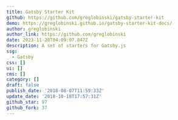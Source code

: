 ```yaml
---
title: Gatsby Starter Kit
github: https://github.com/greglobinski/gatsby-starter-kit
demo: https://greglobinski.github.io/gatsby-starter-kit-docs/
author: greglobinski
author_link: https://github.com/greglobinski
date: 2023-11-28T04:09:07.847Z
description: A set of starters for Gatsby.js
ssg:
  - Gatsby
css: []
ui: []
cms: []
category: []
draft: false
publish_date: '2018-08-07T11:59:33Z'
update_date: '2018-10-18T17:57:31Z'
github_star: 97
github_fork: 37
---
```


